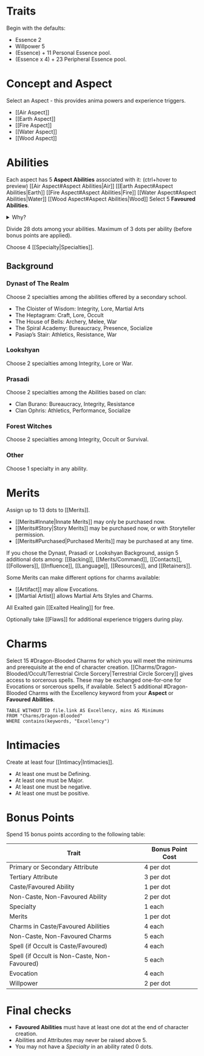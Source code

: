 # Traits

Begin with the defaults: 
- Essence 2
- Willpower 5
- (Essence) + 11 Personal Essence pool.
- (Essence x 4) + 23 Peripheral Essence pool.

# Concept and Aspect

Select an Aspect - this provides anima powers and experience triggers.
- [[Air Aspect]]
- [[Earth Aspect]]
- [[Fire Aspect]]
- [[Water Aspect]]
- [[Wood Aspect]]

# Abilities

Each aspect has 5 **Aspect Abilities** associated with it: (ctrl+hover to preview)
[[Air Aspect#Aspect Abilities|Air]] [[Earth Aspect#Aspect Abilities|Earth]] [[Fire Aspect#Aspect Abilities|Fire]] [[Water Aspect#Aspect Abilities|Water]] [[Wood Aspect#Aspect Abilities|Wood]]
Select 5 **Favoured** **Abilities**.
<details>
	<summary>Why?</summary>
 Your choice of <b>Aspect</b> and <b>Favored Abilities</b> is important to your character’s future development—it’s less expensive to improve selected Abilities, and to learn Charms associated with them.
</details>

Divide 28 dots among your abilities.
Maximum of 3 dots per ability (before bonus points are applied).

Choose 4 [[Specialty|Specialties]].

## Background
### Dynast of The Realm
Choose 2 specialties among the abilities offered by a secondary school.
- The Cloister of Wisdom: Integrity, Lore, Martial Arts
- The Heptagram: Craft, Lore, Occult 
- The House of Bells: Archery, Melee, War 
- The Spiral Academy: Bureaucracy, Presence, Socialize 
- Pasiap’s Stair: Athletics, Resistance, War
### Lookshyan
Choose 2 specialties among Integrity, Lore or War.
### Prasadi
Choose 2 specialties among the Abilities based on clan: 
- Clan Burano: Bureaucracy, Integrity, Resistance 
- Clan Ophris: Athletics, Performance, Socialize
### Forest Witches
Choose 2 specialties among Integrity, Occult or Survival.
### Other
Choose 1 specialty in any ability.

# Merits

Assign up to 13 dots to [[Merits]].
- [[Merits#Innate|Innate Merits]] may only be purchased now.
- [[Merits#Story|Story Merits]] may be purchased now, or with Storyteller permission.
- [[Merits#Purchased|Purchased Merits]] may be purchased at any time.

If you chose the Dynast, Prasadi or Lookshyan Background, assign 5 additional dots among: [[Backing]], [[Merits/Command]], [[Contacts]], [[Followers]], [[Influence]], [[Language]], [[Resources]], and [[Retainers]]. 

Some Merits can make different options for charms available:
- [[Artifact]] may allow Evocations.
- [[Martial Artist]] allows Martial Arts Styles and Charms.

All Exalted gain [[Exalted Healing]] for free.

Optionally take [[Flaws]] for additional experience triggers during play.
# Charms

Select 15 #Dragon-Blooded Charms for which you will meet the minimums and prerequisite at the end of character creation.
[[Charms/Dragon-Blooded/Occult/Terrestrial Circle Sorcery|Terrestrial Circle Sorcery]] gives access to sorcerous spells.
These may be exchanged one-for-one for Evocations or sorcerous spells, if available.
Select 5 additional #Dragon-Blooded Charms with the Excellency keyword from your **Aspect** or **Favoured Abilities**.
```dataview
TABLE WITHOUT ID file.link AS Excellency, mins AS Minimums
FROM "Charms/Dragon-Blooded"
WHERE contains(keywords, "Excellency")
```

# Intimacies 

Create at least four [[Intimacy|Intimacies]]. 
- At least one must be Defining.
- At least one must be Major.
- At least one must be negative.
- At least one must be positive.

# Bonus Points

Spend 15 bonus points according to the following table:

| Trait                                        | Bonus Point Cost |
| -------------------------------------------- | ---------------- |
| Primary or Secondary Attribute               | 4 per dot        |
| Tertiary Attribute                           | 3 per dot        |
| Caste/Favoured Ability                       | 1 per dot        |
| Non-Caste, Non-Favoured Ability              | 2 per dot        |
| Specialty                                    | 1 each           |
| Merits                                       | 1 per dot        |
| Charms in Caste/Favoured Abilities           | 4 each           |
| Non-Caste, Non-Favoured Charms               | 5 each           |
| Spell (if Occult is Caste/Favoured)          | 4 each           |
| Spell (if Occult is Non-Caste, Non-Favoured) | 5 each           |
| Evocation                                    | 4 each           |
| Willpower                                    | 2 per dot        |

# Final checks

- **Favoured Abilities** must have at least one dot at the end of character creation.
- Abilities and Attributes may never be raised above 5. 
- You may not have a *Specialty* in an ability rated 0 dots.